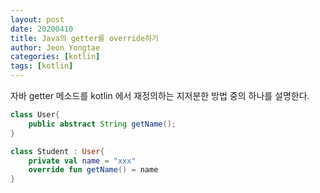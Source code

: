 ```yaml
---
layout: post
date: 20200410
title: Java의 getter를 override하기
author: Jeon Yongtae
categories: [kotlin]
tags: [kotlin]
---
```

자바 getter 메소드를 kotlin 에서 재정의하는 지저분한 방법 중의 하나를 설명한다.
```java
class User{
    public abstract String getName();
}
```
```kotlin
class Student : User{
    private val name = "xxx"
    override fun getName() = name
}
```
